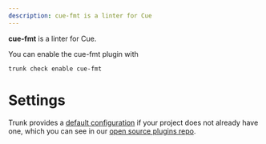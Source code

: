 ```yaml
---
description: cue-fmt is a linter for Cue
---
```


**cue-fmt** is a linter for Cue.

You can enable the cue-fmt plugin with

```shell
trunk check enable cue-fmt
```

# Settings


Trunk provides a [default configuration](https://github.com/trunk-io/plugins/tree/main/linters/cue-fmt) if your project does not already have one,
which you can see in our [open source plugins repo](https://github.com/trunk-io/plugins/tree/main).
